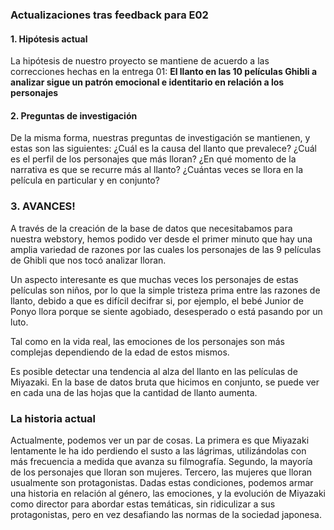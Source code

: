 ### Actualizaciones tras feedback para E02 
#### 1. Hipótesis actual 

 La hipótesis de nuestro proyecto se mantiene de acuerdo a las correcciones hechas en la entrega 01: **El llanto en las 10 películas Ghibli a analizar sigue un patrón emocional e identitario en relación a los personajes**

#### 2. Preguntas de investigación

 De la misma forma, nuestras preguntas de investigación se mantienen, y estas son las siguientes: 
    ¿Cuál es la causa del llanto que prevalece? 
    ¿Cuál es el perfil de los personajes que más lloran? 
    ¿En qué momento de la narrativa es que se recurre más al llanto?
    ¿Cuántas veces se llora en la película en particular y en conjunto?  

### 3. AVANCES! 

A través de la creación de la base de datos que necesitabamos para nuestra webstory, hemos podido ver desde el primer minuto que hay una amplia variedad de razones por las cuales los personajes de las 9 películas de Ghibli que nos tocó analizar lloran. 

Un aspecto interesante es que muchas veces los personajes de estas películas son niños, por lo que la simple tristeza prima entre las razones de llanto, debido a que es difícil decifrar si, por ejemplo, el bebé Junior de Ponyo llora porque se siente agobiado, desesperado o está pasando por un luto. 

Tal como en la vida real, las emociones de los personajes son más complejas dependiendo de la edad de estos mismos. 

Es posible detectar una tendencia al alza del llanto en las películas de Miyazaki. En la base de datos bruta que hicimos en conjunto, se puede ver en cada una de las hojas que la cantidad de llanto aumenta. 

### La historia actual
Actualmente, podemos ver un par de cosas. La primera es que Miyazaki lentamente le ha ido perdiendo el susto a las lágrimas, utilizándolas con más frecuencia a medida que avanza su filmografía. Segundo, la mayoría de los personajes que lloran son mujeres. Tercero, las mujeres que lloran usualmente son protagonistas. Dadas estas condiciones, podemos armar una historia en relación al género, las emociones, y la evolución de Miyazaki como director para abordar estas temáticas, sin ridiculizar a sus protagonistas, pero en vez desafiando las normas de la sociedad japonesa. 
